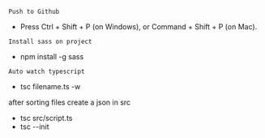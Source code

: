 `Push to Github`

- Press Ctrl + Shift + P (on Windows), or Command + Shift + P (on Mac).

`Install sass on project`

- npm install -g sass

`Auto watch typescript`

- tsc filename.ts -w

after sorting files create a json in src

- tsc src/script.ts
- tsc --init
